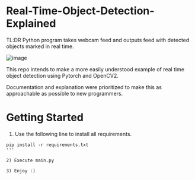 # Real-Time-Object-Detection-Explained

TL:DR Python program takes webcam feed and outputs feed with detected objects marked in real time.

![image](https://user-images.githubusercontent.com/72110751/206959297-6484a343-663a-4b6e-9c30-8b24df0913f9.png)


This repo intends to make a more easily understood example of real time object detection using Pytorch and OpenCV2.

Documentation and explanation were prioritized to make this as approachable as possible to new programmers.

# Getting Started

1) Use the following line to install all requirements.

```
pip install -r requirements.txt
'''

2) Execute main.py

3) Enjoy :)
